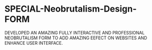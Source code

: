 # SPECIAL-Neobrutalism-Design-FORM
DEVELOPED AN AMAZING FULLY INTERACTIVE AND PROFESSIONAL NEOBRUTALISM FORM TO ADD AMAZING EEFECT ON WEBSITES AND ENHANCE USER INTERFACE.
